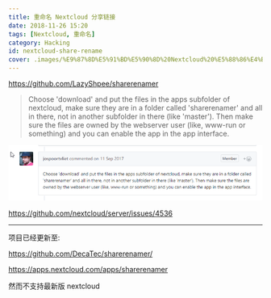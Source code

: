 ```yaml
---
title: 重命名 Nextcloud 分享链接
date: 2018-11-26 15:20
tags: [Nextcloud, 重命名]
category: Hacking
id: nextcloud-share-rename
cover: .images/%E9%87%8D%E5%91%BD%E5%90%8D%20Nextcloud%20%E5%88%86%E4%BA%AB%E9%93%BE%E6%8E%A5/image-20210421233647849.png
---
```


<https://github.com/LazyShpee/sharerenamer>

>   Choose 'download' and put the files in the apps subfolder of nextcloud, make sure they are in a folder called 'sharerenamer' and all in there, not in another subfolder in there (like 'master'). Then make sure the files are owned by the webserver user (like, www-run or something) and you can enable the app in the app interface.
>

![重命名 Nextcloud 分享链接_2018-11-26-15-20-09.png](.images/重命名%20Nextcloud%20分享链接/e5bbec35.png)

<https://github.com/nextcloud/server/issues/4536>

-----

项目已经更新至:

<https://github.com/DecaTec/sharerenamer/>

<https://apps.nextcloud.com/apps/sharerenamer>

然而不支持最新版 nextcloud

